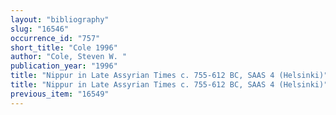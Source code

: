 ```yaml
---
layout: "bibliography"
slug: "16546"
occurrence_id: "757"
short_title: "Cole 1996"
author: "Cole, Steven W. "
publication_year: "1996"
title: "Nippur in Late Assyrian Times c. 755-612 BC, SAAS 4 (Helsinki)"
title: "Nippur in Late Assyrian Times c. 755-612 BC, SAAS 4 (Helsinki)"
previous_item: "16549"
---
```


